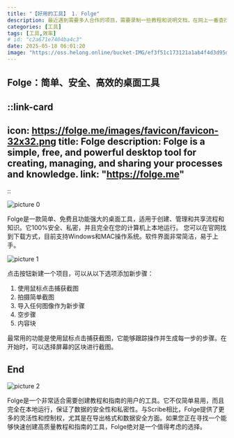 ```yaml
---
title: "【好用的工具】 1. Folge"
description: 最近遇到需要多人合作的项目，需要录制一些教程和说明文档，在网上一番查找后发现了比较好用的工具scribehow,但是其只能在浏览器中使用，最终我决定使用Folge作为替代。
categories: [工具]
tags: [工具,效率]
# id: "c2a671e7404ba4c3"
date: 2025-05-18 06:01:20
image: "https://oss.helong.online/bucket-IMG/ef3f51c173121a1ab4f4d3d95dee2fb921c7d65bd4390f0bac0a513ac7a619cf.png"  
---
```


## Folge：简单、安全、高效的桌面工具

::link-card
---
icon: https://folge.me/images/favicon/favicon-32x32.png
title: Folge
description: Folge is a simple, free, and powerful desktop tool for creating, managing, and sharing your processes and knowledge. 
link: "https://folge.me"
---
::

![picture 0](https://oss.helong.online/bucket-IMG/56dd5d186a663f5ca4484b3765554c23be989f942de20e2165cd9e11a0fede54.png) 

Folge是一款简单、免费且功能强大的桌面工具，适用于创建、管理和共享流程和知识。它100%安全、私密，并且完全在您的计算机上本地运行。
您可以在官网找到下载方式，目前支持Windows和MAC操作系统。软件界面非常简洁，易于上手。

![picture 1](https://oss.helong.online/bucket-IMG/8ad254cdc11a3bf5105358b0d2f6bc455949e1d542294b90b3179e255aba6989.png)  

点击按钮新建一个项目，可以从以下选项添加新步骤：
1. 使用鼠标点击捕获截图
2. 拍摄简单截图
3. 导入任何图像作为新步骤
4. 空步骤
5. 内容块

最常用的功能是使用鼠标点击捕获截图，它能够跟踪操作并生成每一步的步骤。在开始时，可以选择屏幕的区块进行截图。

## End

![picture 2](https://oss.helong.online/bucket-IMG/68329d81b0678da3ce71e84fd5f188e0f17e7e195bca0fc7dc2cabeff833be72.png)  


Folge是一个非常适合需要创建教程和指南的用户的工具。它不仅简单易用，而且完全在本地运行，保证了数据的安全性和私密性。与Scribe相比，Folge提供了更多的灵活性和控制权，尤其是在导出格式和数据安全方面。如果您正在寻找一个能够快速创建高质量教程和指南的工具，Folge绝对是一个值得考虑的选择。
